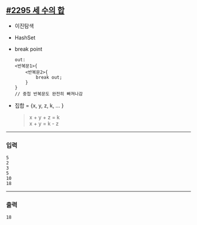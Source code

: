 [#2295 세 수의 합](https://www.acmicpc.net/problem/2295)
---

- 이진탐색
- HashSet
- break point
    ```
    out:
    <반복문1>{
        <반복문2>{
            break out;
        }
    }
    // 중첩 반복문도 완전히 빠져나감
    ```

- 집합 = {x, y, z, k, ... }
    > x + y + z = k\
    > x + y = k - z

---

### 입력
```
5
2
3
5
10
18
```

---
### 출력
```
18
```